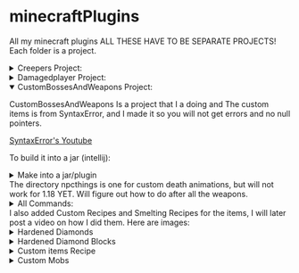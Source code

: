 # minecraftPlugins
All my minecraft plugins
ALL THESE HAVE TO BE SEPARATE PROJECTS! Each folder is a project.

<details close> 
   <summary>Creepers Project: </summary>
   </details>
   <details close> 
   <summary>Damagedplayer Project: </summary>
   </details>

<details open> 
   <summary> CustomBossesAndWeapons Project: </summary>
   <p>CustomBossesAndWeapons Is a project that I a doing and The custom items is from SyntaxError, and I made it so you will not get errors and no null pointers.<p>
   <a href=https://www.youtube.com/c/SyntaxErrorYT>SyntaxError's Youtube</a>

To build it into a jar (intellij):
<details close> 
   <summary>Make into a jar/plugin</summary>
   <a href=https://user-images.githubusercontent.com/78304954/150655726-7cbedf42-03e5-414b-b0cb-1e654becf87f.png>(Image)</a>
</details>
   The directory npcthings is one for custom death animations, but will not work for 1.18 YET. Will figure out how to do after all the weapons.
   <details close>
      <summary>All Commands:</summary>
      <p>
      
commands: <br>
#  MOBS <br>
  necromancer: <br>
    description: Create a boss that will attack you! <br>
    usage: /<command> <br>
  revenant: <br>
    description: Creates a boss <br>
    usage: /<command> <br>
  zombieboss: <br>
    description: Creates a zombieboss! <br>
    usage: /<command> <br>
  skeletonboss: <br>
    description: Creates a skeletonboss! <br>
    usage: /<command> <br>
  necromancerapprentice: <br>
    description: create a boss apprentice <br>
    usage: /<command> <br>
  spawnBosses: <br>
    description: spawns all bosses <br>
    usage: /<command> <br>
  spawn: <br>
    usage: /<command> <br>
#  npc: <br>
#    description: npc <br>
#    usage: /npc <br>
# <br>
# CUSTOM ITEMS <br>
  giveall: <br>
    description: gives all <br>
    usage: /<command> <br>
  givegrapplinghook: <br>
    description: gives a grappling hook to the player <br>
    usage: /<command> <br>
  giveteleportsword: <br>
    description: gives a teleport sword to the player <br>
    usage: /<command> <br>
  givethegiftingfish: <br>
    description: gives the gifting fish to the player <br>
    usage: /<command> <br>
  giveexplosivebow: <br>
    description: gives an explosive bow to the player <br>
    usage: /<command> <br>
  giveinfinitewaterbucket: <br>
    description: gives an infinite water bucket to the player <br>
    usage: /<command> <br>
  giveinfinitelavabucket: <br>
    description: gives an infinite lava bucket to the player <br>
    usage: /<command> <br>
  givemachinegunbow: <br>
    description: gives a machine gun bow to the player <br>
    usage: /<command> <br>
  givemultibreakpickaxe: <br>
    description: gives a multibreak pickaxe to the player <br>
    usage: /<command> <br>
  givemidaspickaxe: <br>
    description: gives a midas pickaxe to the player <br>
    usage: /<command> <br>
  giveboomerang: <br>
    description: gives a boomerang to the player <br>
    usage: /<command> <br>
  givehomingbow: <br>
    description: gives a homing bow to the player <br>
    usage: /<command> <br>
  giverocketlauncher: <br>
    description: gives a rocket launcher to the player <br>
    usage: /<command> <br>
  givethrowingaxe: <br>
    description: gives a throwing axe to the player <br>
    usage: /<command> <br>
  giveundeadsword: <br>
    description: gives the player an undead sword <br>
    usage: /<command> <br>
  givethrowabletnt: <br>
    description: gives the player a throwable tnt <br>
    usage: /<command> <br>
  givelightningaxe: <br>
    description: gives the player a lightning axe <br>
    usage: /<command> <br>
  giveautosmeltpickaxe: <br>
    description: gives the player an autosmelt pickaxe <br>
    usage: /<command> <br>
  givesmokebow: <br>
    description: gives the player a smoke bow <br>
    usage: /<command> <br>
  givefireball: <br>
    description: gives the player a fireball <br>
    usage: /<command> <br>
  givetripleshotbow: <br>
    description: gives the player a triple shot bow <br>
    usage: /<command> <br>
  givebomberelytra: <br>
    description: gives the player a bomber elytra <br>
    usage: /<command> <br>
  giveautoshootchestplate: <br>
    description: gives the player an auto shoot chestplate <br>
    usage: /<command> <br>
  giveairstrikebow: <br>
    description: gives the player an air strike bow <br>
    usage: /<command> <br>
  givechunkminerpickaxe: <br>
    description: gives the player a chunk miner pickaxe <br>
    usage: /<command> <br>
  giveorecompass: <br>
    description: gives the player an ore compass <br>
    usage: /<command> <br>
  givezombieknightspawnegg: <br>
    description: gives the player a zombie knight spawn egg <br>
    usage: /<command> <br>
      </p>
   </details>
I also added Custom Recipes and Smelting Recipes for the items, I will later post a video on how I did them.
Here are images:
<details close>
  <summary>Hardened Diamonds</summary>
  <p>Here is to craft a diamond for the specials, and it is shapeless </p>
   <a href=https://user-images.githubusercontent.com/78304954/150661077-d226444f-c533-42c7-bb73-c8ef9e08dc85.png>Shapeless</a> In crafting table <br>
   <a href=https://user-images.githubusercontent.com/78304954/150661198-9c187493-a3d2-45ff-9eee-2a11ba835c67.png>Smelting</a> USE NORMAL DIAMONDS! (Furnace) <br>
     <p><h3>It will go slower than this!</h3> 
     <a href=https://user-images.githubusercontent.com/78304954/150661259-788bf054-ad8b-4051-9364-e92837bbbad0.mp4>Click to see </a>how to make in furnace.<p><br>
</details>
   <details close>
      <summary>Hardened Diamond Blocks</summary>
      In Blast furnace, Use a Hardened Diamond in it, it will take up to 1-3 minutes have not timed.
      <a href=https://user-images.githubusercontent.com/78304954/150661426-eeab9b21-d344-42a0-b84a-d4ad7ebb632f.png>Furnace</a><br>
   </details>
   
   <details>
      <summary>Custom items Recipe</summary>
      <p>Most of these items are in hypixel too! Thanks to SyntaxError we now have them!</p>
      <details close>
         <summary>Teleport Sword</summary>
         <p>This sword is going to teleport you 8 blocks infront of you.<p>
         <a href=https://user-images.githubusercontent.com/78304954/150661538-36a5a01c-5fb0-49a7-9658-c98aa36114c9.png>Sword's Recipe</a>
      </details>
      <details close>
         <summary>Grappling Hook</summary>
         <p>This is going to make you jump in the direction of the way you click the fishing rod.<p>
         <a href=https://user-images.githubusercontent.com/78304954/150661574-956b0603-3cfd-47d1-993f-ee26a9f9161f.png>Grappling Recipe</a>
      </details>
      
   </details>
   <details close> 
   <summary>Custom Mobs</summary>
      <p>/mobManager/ Is where I keep all my cutom mobs and they were made by me but with the help of Syntax Errors video it was made possible.</p>
</details>
 
</details>
